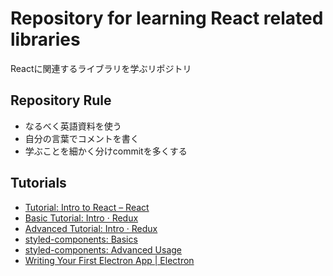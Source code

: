 # Repository for learning React related libraries

Reactに関連するライブラリを学ぶリポジトリ

## Repository Rule

* なるべく英語資料を使う
* 自分の言葉でコメントを書く
* 学ぶことを細かく分けcommitを多くする

## Tutorials

* [Tutorial: Intro to React – React](https://reactjs.org/tutorial/tutorial.html)
* [Basic Tutorial: Intro · Redux](https://redux.js.org/basics/basic-tutorial)
* [Advanced Tutorial: Intro · Redux](https://redux.js.org/advanced/advanced-tutorial)
* [styled-components: Basics](https://www.styled-components.com/docs/basics)
* [styled-components: Advanced Usage](https://www.styled-components.com/docs/advanced)
* [Writing Your First Electron App | Electron](https://electronjs.org/docs/tutorial/first-app)